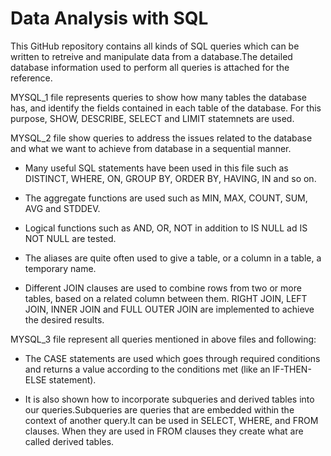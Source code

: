 # Data Analysis with SQL

 This GitHub repository contains all kinds of SQL queries which can be written to retreive and manipulate data from a database.The detailed database information used to perform all queries is attached for the reference.

MYSQL_1 file represents queries to show how many tables the database has, and identify the fields contained in each table of the database. For this purpose, SHOW, DESCRIBE, SELECT and LIMIT statemnets are used.

MYSQL_2 file show queries to address the issues related to the database and what we want to achieve from database in a sequential manner. 

* Many useful SQL statements have been used in this file such as DISTINCT, WHERE, ON, GROUP BY, ORDER BY, HAVING, IN and so on.

* The aggregate functions are used such as MIN, MAX, COUNT, SUM, AVG and STDDEV. 

* Logical functions such as AND, OR, NOT in addition to IS NULL ad IS NOT NULL are tested.

* The aliases are quite often used to give a table, or a column in a table, a temporary name.

* Different JOIN clauses are used to combine rows from two or more tables, based on a related column between them.  RIGHT JOIN, LEFT JOIN, INNER JOIN and FULL  OUTER JOIN are implemented to achieve the desired results.

MYSQL_3 file represent all queries mentioned in above files and following:

* The CASE statements are used which goes through required conditions and returns a value according to the conditions met (like an IF-THEN-ELSE statement).

* It is also shown how to incorporate subqueries and derived tables into our queries.Subqueries are queries that are embedded within the context of another query.It can be used in SELECT, WHERE, and FROM clauses. When they are used in FROM clauses they create what are called derived tables.

 
